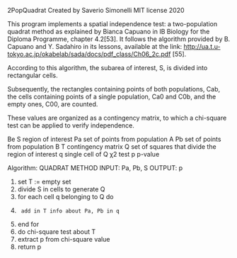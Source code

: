 2PopQuadrat Created by Saverio Simonelli MIT license 2020

This program implements a spatial independence test: 
a two-population quadrat method as explained by Bianca Capuano in IB Biology for the Diploma Programme, chapter 4.2[53]. 
It follows the algorithm provided by B. Capuano and Y. Sadahiro in its lessons, available at the link:
http://ua.t.u-tokyo.ac.jp/okabelab/sada/docs/pdf_class/Ch06_2c.pdf [55]. 

According to this algorithm, the subarea of interest, S, is divided into rectangular cells. 

Subsequently, the rectangles containing points of both populations, Cab, the cells containing points of a single population, Ca0 and C0b, and the empty ones, C00, are counted. 

These values are organized as a contingency matrix, to which a chi-square test can be applied to verify independence.

Be
S region of interest
Pa set of points from population A
Pb set of points from population B
T contingency matrix
Q set of squares that divide the region of interest
q single cell of Q
χ2 test
p p-value

Algorithm: QUADRAT METHOD
INPUT: Pa, Pb, S
OUTPUT: p
1. set T := empty set
2. divide S in cells to generate Q
3. for each cell q belonging to Q do
4.      add in T info about Pa, Pb in q
5. end for
6. do chi-square test about T
7. extract p from chi-square value
8. return p

